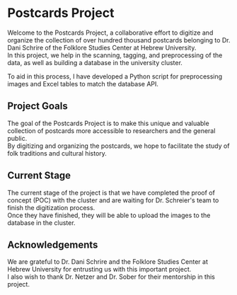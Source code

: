 # Postcards Project
Welcome to the Postcards Project, a collaborative effort to digitize and organize the collection of over hundred thousand postcards belonging to Dr. Dani Schrire  of the Folklore Studies Center at Hebrew University.  
In this project, we help in the scanning, tagging, and preprocessing of the data, as well as building a database in the university cluster.

To aid in this process, I have developed a Python script for preprocessing images and Excel tables to match the database API.

## Project Goals
The goal of the Postcards Project is to make this unique and valuable collection of postcards more accessible to researchers and the general public.  
By digitizing and organizing the postcards, we hope to facilitate the study of folk traditions and cultural history.

## Current Stage
The current stage of the project is that we have completed the proof of concept (POC) with the cluster and are waiting for Dr. Schreier's team to finish the digitization process.  
Once they have finished, they will be able to upload the images to the database in the cluster.

## Acknowledgements
We are grateful to Dr. Dani Schrire and the Folklore Studies Center at Hebrew University for entrusting us with this important project.  
I also wish to thank Dr. Netzer and Dr. Sober for their mentorship in this project.
